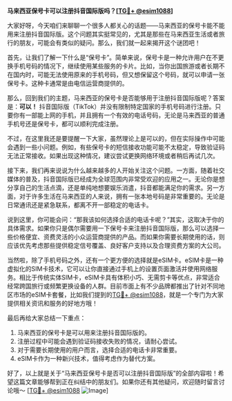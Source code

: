 **马来西亚保号卡可以注册抖音国际版吗？[[TG💪+ @esim1088](https://t.me/s/esim1088)]**

大家好呀，今天咱们来聊聊一个很多人都关心的话题——马来西亚的保号卡能不能用来注册抖音国际版。这个问题其实挺常见的，尤其是那些在马来西亚生活或者旅行的朋友，可能会有类似的疑问。那么，我们就一起来揭开这个谜团吧！

首先，让我们了解一下什么是“保号卡”。简单来说，保号卡是一种允许用户在不更换手机号码的情况下，继续使用某些服务的卡片。比如，当你出国旅游或者长期不在国内时，可能无法使用原来的手机号码，但又想保留这个号码，就可以申请一张保号卡。这种卡通常是由电信运营商提供的。

那么，回到我们的主题，马来西亚的保号卡是否能够用于注册抖音国际版呢？答案是：**可以！** 抖音国际版（TikTok）并没有限制特定国家的手机号码进行注册。只要你有一部能上网的手机，并且拥有一个有效的电话号码，无论是马来西亚的普通手机号还是保号卡，都可以顺利完成注册。

不过，在这里我还是要提醒一下大家，虽然理论上是可以的，但在实际操作中可能会遇到一些小问题。例如，有些保号卡的短信接收功能可能不太稳定，导致验证码无法正常接收。如果出现这种情况，建议尝试更换网络环境或者稍后再试几次。

接下来，我们再来说说为什么越来越多的人开始关注这个问题。一方面，随着社交媒体的普及，抖音国际版已经成为全球范围内非常受欢迎的应用之一。无论你是想分享自己的生活点滴，还是单纯地想要娱乐消遣，抖音都能满足你的需求。另一方面，对于许多生活在马来西亚的人来说，拥有一张本地号码是非常重要的。无论是日常通讯还是紧急联系，都离不开一部稳定的电话卡。

说到这里，你可能会问：“那我该如何选择合适的电话卡呢？”其实，这取决于你的具体需求。如果你只是偶尔需要用一下保号卡来注册抖音国际版，那么可以选择一些价格便宜、资费灵活的小众运营商提供的产品。而如果你需要长期使用的话，则应该优先考虑那些提供稳定信号覆盖、良好客户支持以及合理资费方案的大公司。

当然啦，除了手机号码之外，还有一个更方便的选择就是eSIM卡。eSIM卡是一种虚拟化的SIM卡技术，它可以让你直接通过手机上的设置页面激活并使用网络服务。相比于传统实体SIM卡，eSIM卡具有体积小巧、无需剪卡等优点，非常适合经常跨国旅行或频繁更换设备的人群。目前市面上有不少品牌都推出了针对不同地区市场的eSIM卡套餐，比如我们提到的[TG💪+ @esim1088](https://t.me/s/esim1088)，就是一个专门为大家提供相关资讯和服务的好地方哦！

最后再给大家总结一下重点：
1. 马来西亚的保号卡是可以用来注册抖音国际版的。
2. 注册过程中可能会遇到验证码接收失败的情况，请耐心尝试。
3. 对于需要长期使用的用户而言，选择合适的电话卡非常重要。
4. eSIM卡作为一种新兴技术，值得考虑作为替代方案。

好了，以上就是关于“马来西亚保号卡是否可以注册抖音国际版”的全部内容啦！希望这篇文章能够帮到正在纠结中的朋友们。如果你还有其他疑问，欢迎随时留言讨论哦～ [[TG💪+ @esim1088](https://t.me/s/esim1088) ![Image](https://i.postimg.cc/4NQfJmqS/Snipaste-2025-05-13-00-14-12.png)]